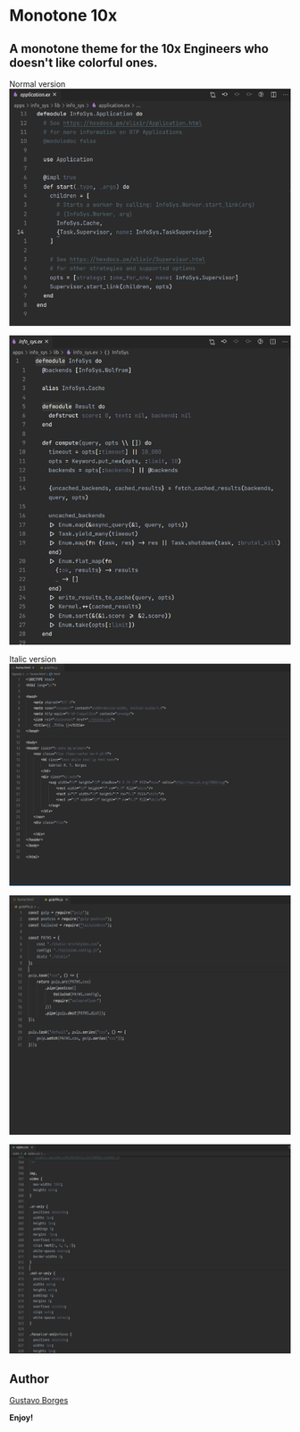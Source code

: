 # Monotone 10x
## A monotone theme for the 10x Engineers who doesn't like colorful ones.

Normal version
![Elixir](images/elixir-sample.png)

![Elixir](images/elixir-sample-2.png)

Italic version
![HTML](images/html-sample.png)

![JS](images/js-sample.png)

![CSS](images/css-sample.png)


## Author

[Gustavo Borges](https://twitter.com/gustavomtborges) 

**Enjoy!**
